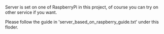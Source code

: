 Server is set on one of RaspberryPi in this project, of course you can try on other service if you want.

Please follow the guide in 'server_based_on_raspberry_guide.txt' under this floder.
